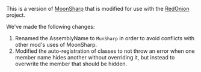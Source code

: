 This is a version of [MoonSharp](https://github.com/moonsharp-devs/moonsharp) that is modified for use with the [RedOnion](https://github.com/evandisoft/RedOnion) project.

We've made the following changes:
1. Renamed the AssemblyName to `MunSharp` in order to avoid conflicts with other mod's uses of MoonSharp.
2. Modified the auto-registration of classes to not throw an error when one member name hides another without overriding it, but
instead to overwrite the member that should be hidden.
